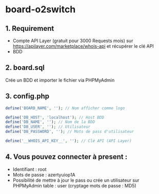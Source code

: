 # board-o2switch
 
## 1. Requirement
- Compte API Layer (gratuit pour 3000 Requests mois) sur https://apilayer.com/marketplace/whois-api et 
récupérer le clé API
- BDD
## 2. board.sql
Crée un BDD et importer le fichier  via PHPMyAdmin


## 3. config.php

```php
define('BOARD_NAME', ''); // Nom afficher comme logo

define('DB_HOST', 'localhost'); // Host BDD
define('DB_NAME', ''); // Nom de la BDD
define('DB_USER', ''); // Utilisateur
define('DB_PASSWORD', ''); // Mots de pass d'utilisateur

define('__WHOIS_API_KEY__', ''); // Clé API (API Layer)
```

## 4. Vous pouvez connecter à present :
- Identifiant : root
- Mots de passe : azertyuiop1A
- Possibilité de mettre à jour le pass ou crée un utilisateur sur PHPMyAdmin table : user (cryptage mots de passe : MD5)